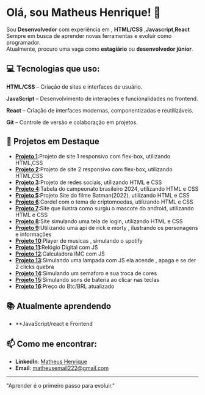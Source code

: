 # Olá, sou Matheus Henrique! 👋

Sou **Desenvolvedor** com experiência em , **HTML/CSS** ,**Javascript**,**React** 
Sempre em busca de aprender novas ferramentas e evoluir como programador.  
Atualmente, procuro uma vaga como **estagiário** ou **desenvolvedor júnior**.

## 💻 Tecnologias que uso:
**HTML/CSS** – Criação de sites e interfaces de usuário.

**JavaScript** – Desenvolvimento de interações e funcionalidades no frontend.

**React** – Criação de interfaces modernas, componentizadas e reutilizáveis.

**Git** – Controle de versão e colaboração em projetos.

## 🚀 Projetos em Destaque
- **[Projeto 1](https://matheushenrique02.github.io/projeto-imperatriz/)**:Projeto de site 1 responsivo com flex-box, utilizando HTML,CSS
- **[Projeto 2](https://matheushenrique02.github.io/projeto-flexbox/)**:Projeto de site 2 responsivo com flex-box, utilizando HTML,CSS
- **[Projeto 3](https://matheushenrique02.github.io/projeto-social/)**:Projeto de redes sociais, utilizando HTML e CSS
- **[Projeto 4](https://matheushenrique02.github.io/Projeto-brasileirao/)**:Tabela do campeonato brasileiro 2024, utilizando HTML e CSS
- **[Projeto 5](https://matheushenrique02.github.io/projeto-batman/)**:Projeto Site do filme Batman(2022), utilizando HTML e CSS
- **[Projeto 6](https://matheushenrique02.github.io/Projeto-cordel/)**:Cordel com o tema de criptomoedas, utilizando HTML e CSS
- **[Projeto 7](https://matheushenrique02.github.io/site-android.new/)**:Site que ilustra como surgiu o mascote do android, utilizando HTML e CSS
- **[Projeto 8](https://matheushenrique02.github.io/projeto-login/)**:Site simulando uma tela de login, utilizando HTML e CSS
- **[Projeto 9](https://matheushenrique02.github.io/projeto-rick-and-morty/)**:Utilizando uma api de rick e morty , ilustrando os personagens e informações
- **[Projeto 10](https://matheushenrique02.github.io/projeto-spotify/)**:Player de musicas , simulando o spotify
- **[Projeto 11](https://matheushenrique02.github.io/projeto-relogio/)**:Relógio Digital com JS
- **[Projeto 12](https://matheushenrique02.github.io/projeto-imc/)**:Calculadora IMC com JS
- **[Projeto 13](https://matheushenrique02.github.io/projeto-lampada/)**:Simulando uma lampada com JS ela acende , apaga e se der 2 clicks quebra
- **[Projeto 14]( https://matheushenrique02.github.io/projeto-semaforo/)**:Simulando um semaforo e sua troca de cores
- **[Projeto 15](https://matheushenrique02.github.io/projeto-drumkit/)**:Simulando sons de bateria ao clicar nas teclas
- **[Projeto 16](http://matheushenrique02.github.io/preco-btc/)**:Preço do Btc/BRL atualizado
  

## 📚 Atualmente aprendendo
- **JavaScript/react e Frontend

## 📫 Como me encontrar:
- **LinkedIn**: [Matheus Henrique](linkedin.com/in/matheus-henrique-ab94402a5)
- **Email**: matheusemail222@gmail.com

---

"Aprender é o primeiro passo para evoluir."
